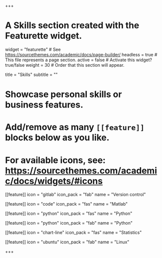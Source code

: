+++
# A Skills section created with the Featurette widget.
widget = "featurette"  # See https://sourcethemes.com/academic/docs/page-builder/
headless = true  # This file represents a page section.
active = false  # Activate this widget? true/false
weight = 30  # Order that this section will appear.

title = "Skills"
subtitle = ""

# Showcase personal skills or business features.
# 
# Add/remove as many `[[feature]]` blocks below as you like.
# 
# For available icons, see: https://sourcethemes.com/academic/docs/widgets/#icons

[[feature]]
  icon = "gitlab"
  icon_pack = "fab"
  name = "Version control"

[[feature]]
  icon = "code"
  icon_pack = "fas"
  name = "Matlab"
  
[[feature]]
  icon = "python"
  icon_pack = "fas"
  name = "Python"
  
[[feature]]
  icon = "python"
  icon_pack = "fab"
  name = "Python"
  
[[feature]]
  icon = "chart-line"
  icon_pack = "fas"
  name = "Statistics"
  
[[feature]]
  icon = "ubuntu"
  icon_pack = "fab"
  name = "Linux"

+++
